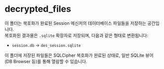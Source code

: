 # decrypted_files

이 폴더는 복호화가 완료된 Session 메신저의 데이터베이스 파일들을 저장하는 공간입니다.  
복호화된 결과물은 `.sqlite` 확장자로 저장되며, 다음과 같은 형태로 변환됩니다:

- `session.db` → `des_session.sqlite`

이 폴더에 저장된 파일들은 SQLCipher 복호화가 완료된 상태로, 일반 SQLite 뷰어(DB Browser 등)를 통해 열람할 수 있습니다.

